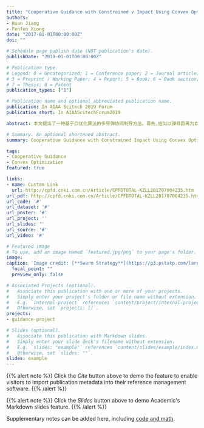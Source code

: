 ```yaml
---
title: "Cooperative Guidance with Constrained v Impact Using Convex Optimization"
authors:
- Huan Jiang
- Fenfen Xiong
date: "2017-01-01T00:00:00Z"
doi: ""

# Schedule page publish date (NOT publication's date).
publishDate: "2019-01-01T00:00:00Z"

# Publication type.
# Legend: 0 = Uncategorized; 1 = Conference paper; 2 = Journal article;
# 3 = Preprint / Working Paper; 4 = Report; 5 = Book; 6 = Book section;
# 7 = Thesis; 8 = Patent
publication_types: ["1"]

# Publication name and optional abbreviated publication name.
publication: In AIAA Scitech 2019 Forum
publication_short: In AIAAScitechForum2019

abstract: 本文提出了一种基于凸优化算法的多导弹协同制导方法。首先,给出以弹目距离为自变量的制导问题的多约束最优控制模型;其次,以弹目距离坐标下的剩余时间表达为基础,提出一种带有攻击时间和落角等多约束条件下的快速制导律优化算法;最后,给出一种基于"领弹-从弹"架构的协同凸优化制导方法。相关的数值仿真验证了算法的有效性。

# Summary. An optional shortened abstract.
summary: Cooperative Guidance with Constrained Impact Using Convex Optimization.

tags:
- Cooperative Guidance
- Convex Optimization
featured: true

links:
- name: Custom Link
  url: http://cpfd.cnki.com.cn/Article/CPFDTOTAL-KZLL201707004235.htm
url_pdf: http://cpfd.cnki.com.cn/Article/CPFDTOTAL-KZLL201707004235.htm
url_code: '#'
url_dataset: '#'
url_poster: '#'
url_project: ''
url_slides: ''
url_source: '#'
url_video: '#'

# Featured image
# To use, add an image named `featured.jpg/png` to your page's folder. 
image:
caption: 'Image credit: [**Swarm Strategy**](https://p3.pstatp.com/large/17ee0001cd2b53cd0d58)'
  focal_point: ""
  preview_only: false

# Associated Projects (optional).
#   Associate this publication with one or more of your projects.
#   Simply enter your project's folder or file name without extension.
#   E.g. `internal-project` references `content/project/internal-project/index.md`.
#   Otherwise, set `projects: []`.
projects:
- guidance-project

# Slides (optional).
#   Associate this publication with Markdown slides.
#   Simply enter your slide deck's filename without extension.
#   E.g. `slides: "example"` references `content/slides/example/index.md`.
#   Otherwise, set `slides: ""`.
slides: example
---
```


{{% alert note %}}
Click the *Cite* button above to demo the feature to enable visitors to import publication metadata into their reference management software.
{{% /alert %}}

{{% alert note %}}
Click the *Slides* button above to demo Academic's Markdown slides feature.
{{% /alert %}}

Supplementary notes can be added here, including [code and math](https://sourcethemes.com/academic/docs/writing-markdown-latex/).
